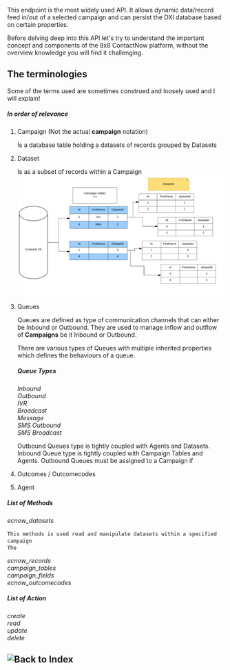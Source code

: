 This endpoint is the most widely used API. It allows dynamic data/record feed in/out
of a selected campaign and can persist the DXI database based on certain properties.

Before delving deep into this API let's try to understand the important concept and 
components of the 8x8 ContactNow platform, without the overview knowledge you will
find it challenging.

## The terminologies
Some of the terms used are sometimes construed and loosely used and I will explain!

##### In order of relevance

1. Campaign (Not the actual __campaign__ notation)

    Is a database table holding a datasets of records grouped by Datasets


2. Dataset

    Is as a subset of records within a Campaign
    ![CampaignAndDatasetAnalogy](https://raw.githubusercontent.com/8x8-dxi/ContactNowAPI/master/images/CampaignsTables&DatasetsScrsh.png)

3. Queues

    Queues are defined as type of communication channels that can either be Inbound or Outbound.
    They are used to manage inflow and outflow of **Campaigns** be it Inbound or Outbound.

    There are various types of Queues with multiple inherited properties which defines
    the behaviours of a queue.
    ##### Queue Types
    *Inbound*<br>
    *Outbound*<br>
    *IVR*<br>
    *Broadcast*<br>
    *Message*<br>
    *SMS Outbound*<br>
    *SMS Broadcast*<br>

    Outbound Queues type is tightly coupled with Agents and Datasets. 
    Inbound Queue type is tightly coupled with Campaign Tables and Agents.
    Outbound Queues must be assigned to a Campaign if 

4. Outcomes / Outcomecodes
4. Agent



##### List of Methods
*ecnow_datasets*<br>

    This methods is used read and manipulate datasets within a specified campaign
    The 
*ecnow_records*<br>
*campaign_tables*<br>
*campaign_fields*<br>
*ecnow_outcomecodes*<br>

##### List of Action
*create*<br>
*read*<br>
*update*<br>
*delete*<br>


## ![Back to Index](https://github.com/8x8-dxi/ContactNowAPI/wiki)